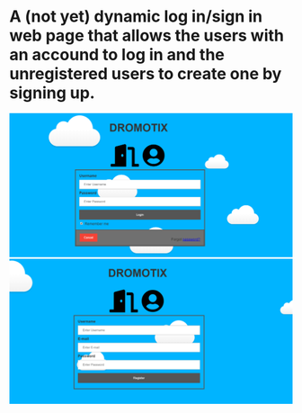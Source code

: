 # A (not yet) dynamic log in/sign in web page that allows the users with an accound to log in and the unregistered users to create one by signing up. 

![Login page](Login.PNG)
![Register page](Register.PNG)
